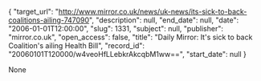 {
  "target_url": "http://www.mirror.co.uk/news/uk-news/its-sick-to-back-coalitions-ailing-747090", 
  "description": null, 
  "end_date": null, 
  "date": "2006-01-01T12:00:00", 
  "slug": 1331, 
  "subject": null, 
  "publisher": "mirror.co.uk", 
  "open_access": false, 
  "title": "Daily Mirror: It's sick to back Coalition's ailing Health Bill", 
  "record_id": "20060101T120000/w4veoHfLLebkrAkcqbM1ww==", 
  "start_date": null
}

None